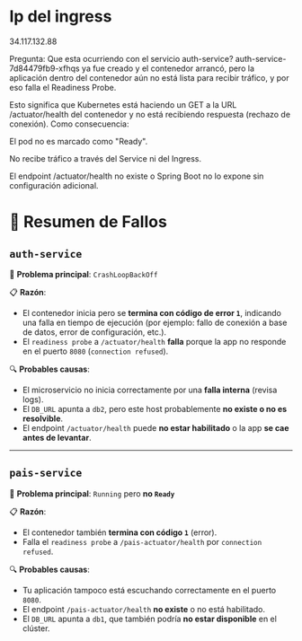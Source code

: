 # Ip del ingress
34.117.132.88



Pregunta: Que esta ocurriendo con el servicio auth-service?
auth-service-7d84479fb9-xfhqs ya fue creado y el contenedor arrancó, pero la aplicación dentro del contenedor aún no está lista para recibir tráfico, y por eso falla el Readiness Probe.

Esto significa que Kubernetes está haciendo un GET a la URL /actuator/health del contenedor y no está recibiendo respuesta (rechazo de conexión). Como consecuencia:

El pod no es marcado como "Ready".

No recibe tráfico a través del Service ni del Ingress.

El endpoint /actuator/health no existe o Spring Boot no lo expone sin configuración adicional.



# 🔴 Resumen de Fallos

## `auth-service`

📌 **Problema principal**: `CrashLoopBackOff`

📋 **Razón**:
- El contenedor inicia pero se **termina con código de error `1`**, indicando una falla en tiempo de ejecución (por ejemplo: fallo de conexión a base de datos, error de configuración, etc.).
- El `readiness probe` a `/actuator/health` **falla** porque la app no responde en el puerto `8080` (`connection refused`).

🔍 **Probables causas**:
- El microservicio no inicia correctamente por una **falla interna** (revisa logs).
- El `DB_URL` apunta a `db2`, pero este host probablemente **no existe o no es resolvible**.
- El endpoint `/actuator/health` puede **no estar habilitado** o la app **se cae antes de levantar**.

---

## `pais-service`

📌 **Problema principal**: `Running` pero **no `Ready`**

📋 **Razón**:
- El contenedor también **termina con código `1`** (error).
- Falla el `readiness probe` a `/pais-actuator/health` por `connection refused`.

🔍 **Probables causas**:
- Tu aplicación tampoco está escuchando correctamente en el puerto `8080`.
- El endpoint `/pais-actuator/health` **no existe** o no está habilitado.
- El `DB_URL` apunta a `db1`, que también podría **no estar disponible** en el clúster.
